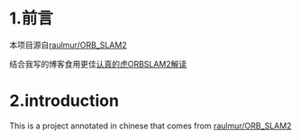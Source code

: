 # 1.前言
本项目源自[raulmur/ORB_SLAM2](https://github.com/raulmur/ORB_SLAM2)

结合我写的博客食用更佳[认真的虎ORBSLAM2解读](https://blog.csdn.net/liu502617169/column/info/38751)
# 2.introduction
This is a project annotated in chinese that comes from [raulmur/ORB_SLAM2](https://github.com/raulmur/ORB_SLAM2)


